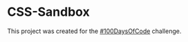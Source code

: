 # CSS-Sandbox

This project was created for the [#100DaysOfCode](https://www.100daysofcode.com/) challenge.
